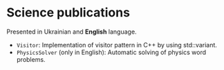 # Science publications

Presented in Ukrainian and **English** language.

- `Visitor`: Implementation of visitor pattern in C++ by using std::variant.
- `PhysicsSolver` (only in English): Automatic solving of physics word problems.
